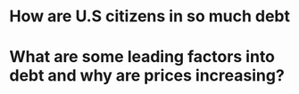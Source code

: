 # How are U.S citizens in so much debt

<h1> What are some leading factors into debt and why are prices increasing? </h1>
